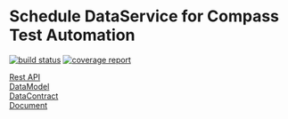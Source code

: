 # Schedule DataService for Compass Test Automation

[![build status](https://git.sami.int.thomsonreuters.com/compass/cta-jobmanager/badges/master/build.svg)](https://git.sami.int.thomsonreuters.com/compass/cta-jobmanager/commits/master)
[![coverage report](https://git.sami.int.thomsonreuters.com/compass/cta-jobmanager/badges/master/coverage.svg)](https://git.sami.int.thomsonreuters.com/compass/cta-jobmanager/commits/master)

[Rest API](RESTAPI.md)  
[DataModel](DATAMODEL.md)  
[DataContract](DATACONTRACT.md)  
[Document](DOCUMENTATION.md)  
